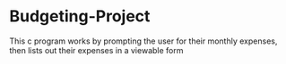 # Budgeting-Project
This c program works by prompting the user for their monthly expenses, then lists out their expenses in a viewable form 
